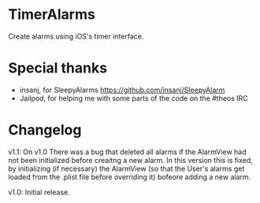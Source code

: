 TimerAlarms
===========

Create alarms using iOS's timer interface.

Special thanks
===========

- insanj, for SleepyAlarms https://github.com/insanj/SleepyAlarm
- Jailpod, for helping me with some parts of the code on the #theos IRC


Changelog
===========

v1.1: On v1.0 There was a bug that deleted all alarms if the AlarmView had not been initialized before creaitng a new alarm. In this version this is fixed, by initializing (if necessary) the AlarmView (so that the User's alarms get loaded from the .plist file before overriding it) bofeore adding a new alarm.

v1.0: Initial release.